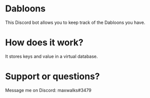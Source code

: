 # Dabloons
This Discord bot allows you to keep track of the Dabloons you have.
# How does it work?
It stores keys and value in a virtual database.
# Support or questions?
Message me on Discord: maxwalks#3479
